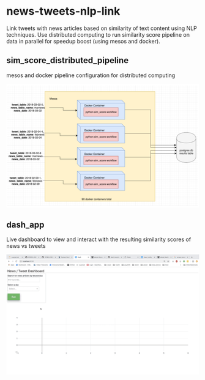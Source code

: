 # news-tweets-nlp-link

Link tweets with news articles based on similarity of text content using NLP techniques. Use distributed computing to run similarity score pipeline on data in parallel for speedup boost (using mesos and docker).

## sim_score_distributed_pipeline

mesos and docker pipeline configuration for distributed computing

![](media/mesos2.png)


## dash_app

Live dashboard to view and interact with the resulting similarity scores of news vs tweets

![](media/news_tweet_dash.gif)



